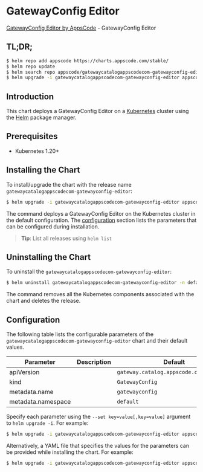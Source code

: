 # GatewayConfig Editor

[GatewayConfig Editor by AppsCode](https://appscode.com) - GatewayConfig Editor

## TL;DR;

```bash
$ helm repo add appscode https://charts.appscode.com/stable/
$ helm repo update
$ helm search repo appscode/gatewaycatalogappscodecom-gatewayconfig-editor --version=v0.14.0
$ helm upgrade -i gatewaycatalogappscodecom-gatewayconfig-editor appscode/gatewaycatalogappscodecom-gatewayconfig-editor -n default --create-namespace --version=v0.14.0
```

## Introduction

This chart deploys a GatewayConfig Editor on a [Kubernetes](http://kubernetes.io) cluster using the [Helm](https://helm.sh) package manager.

## Prerequisites

- Kubernetes 1.20+

## Installing the Chart

To install/upgrade the chart with the release name `gatewaycatalogappscodecom-gatewayconfig-editor`:

```bash
$ helm upgrade -i gatewaycatalogappscodecom-gatewayconfig-editor appscode/gatewaycatalogappscodecom-gatewayconfig-editor -n default --create-namespace --version=v0.14.0
```

The command deploys a GatewayConfig Editor on the Kubernetes cluster in the default configuration. The [configuration](#configuration) section lists the parameters that can be configured during installation.

> **Tip**: List all releases using `helm list`

## Uninstalling the Chart

To uninstall the `gatewaycatalogappscodecom-gatewayconfig-editor`:

```bash
$ helm uninstall gatewaycatalogappscodecom-gatewayconfig-editor -n default
```

The command removes all the Kubernetes components associated with the chart and deletes the release.

## Configuration

The following table lists the configurable parameters of the `gatewaycatalogappscodecom-gatewayconfig-editor` chart and their default values.

|     Parameter      | Description |                      Default                       |
|--------------------|-------------|----------------------------------------------------|
| apiVersion         |             | <code>gateway.catalog.appscode.com/v1alpha1</code> |
| kind               |             | <code>GatewayConfig</code>                         |
| metadata.name      |             | <code>gatewayconfig</code>                         |
| metadata.namespace |             | <code>default</code>                               |


Specify each parameter using the `--set key=value[,key=value]` argument to `helm upgrade -i`. For example:

```bash
$ helm upgrade -i gatewaycatalogappscodecom-gatewayconfig-editor appscode/gatewaycatalogappscodecom-gatewayconfig-editor -n default --create-namespace --version=v0.14.0 --set apiVersion=gateway.catalog.appscode.com/v1alpha1
```

Alternatively, a YAML file that specifies the values for the parameters can be provided while
installing the chart. For example:

```bash
$ helm upgrade -i gatewaycatalogappscodecom-gatewayconfig-editor appscode/gatewaycatalogappscodecom-gatewayconfig-editor -n default --create-namespace --version=v0.14.0 --values values.yaml
```
